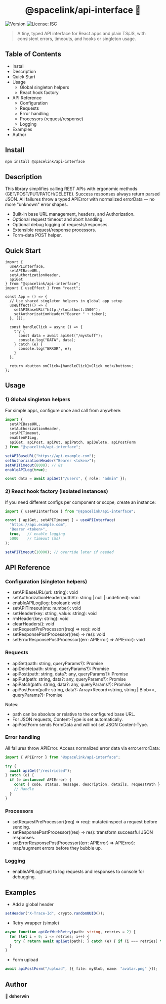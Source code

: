 <h1 align="center">@spacelink/api-interface 👋</h1>
<p>
  <img alt="Version" src="https://img.shields.io/badge/version-1.10.6-blue.svg?cacheSeconds=2592000" />
  <a href="#" target="_blank">
    <img alt="License: ISC" src="https://img.shields.io/badge/License-ISC-yellow.svg" />
  </a>
</p>

> A tiny, typed API interface for React apps and plain TS/JS, with consistent errors, timeouts, and hooks or singleton usage.

## Table of Contents
- Install
- Description
- Quick Start
- Usage
  - Global singleton helpers
  - React hook factory
- API Reference
  - Configuration
  - Requests
  - Error handling
  - Processors (request/response)
  - Logging
- Examples
- Author

## Install

```sh
npm install @spacelink/api-interface
```

## Description
This library simplifies calling REST APIs with ergonomic methods (GET/POST/PUT/PATCH/DELETE). Success responses always return parsed JSON. All failures throw a typed APIError with normalized errorData — no more "unknown" error shapes.

- Built-in base URL management, headers, and Authorization.
- Optional request timeout and abort handling.
- Optional debug logging of requests/responses.
- Extensible request/response processors.
- Form-data POST helper.

## Quick Start

```tsx
import {
  useAPIInterface,
  setAPIBaseURL,
  setAuthorizationHeader,
  apiGet
} from "@spacelink/api-interface";
import { useEffect } from "react";

const App = () => {
  // Use shared singleton helpers in global app setup
  useEffect(() => {
    setAPIBaseURL("http://localhost:3500");
    setAuthorizationHeader("Bearer " + token);
  }, []);

  const handleClick = async () => {
    try {
      const data = await apiGet("/mystuff");
      console.log("DATA", data);
    } catch (e) {
      console.log("ERROR", e);
    }
  };

  return <button onClick={handleClick}>Click me!</button>;
};
```

## Usage
### 1) Global singleton helpers
For simple apps, configure once and call from anywhere:

```ts
import {
  setAPIBaseURL,
  setAuthorizationHeader,
  setAPITimeout,
  enableAPILog,
  apiGet, apiPost, apiPut, apiPatch, apiDelete, apiPostForm
} from "@spacelink/api-interface";

setAPIBaseURL("https://api.example.com");
setAuthorizationHeader("Bearer <token>");
setAPITimeout(8000); // 8s
enableAPILog(true);

const data = await apiGet("/users", { role: "admin" });
```

### 2) React hook factory (isolated instances)
If you need different configs per component or scope, create an instance:

```ts
import { useAPIInterface } from "@spacelink/api-interface";

const { apiGet, setAPITimeout } = useAPIInterface(
  "https://api.example.com",
  "Bearer <token>",
  true,   // enable logging
  5000    // timeout (ms)
);

setAPITimeout(10000); // override later if needed
```

## API Reference
### Configuration (singleton helpers)
- setAPIBaseURL(url: string): void
- setAuthorizationHeader(authStr: string | null | undefined): void
- enableAPILog(log: boolean): void
- setAPITimeout(ms: number): void
- setHeader(key: string, value: string): void
- rmHeader(key: string): void
- clearHeaders(): void
- setRequestPreProcessor((req) => req): void
- setResponsePostProcessor((res) => res): void
- setErrorResponsePostProcessor((err: APIError) => APIError): void

### Requests
- apiGet(path: string, queryParams?): Promise<any>
- apiDelete(path: string, queryParams?): Promise<any>
- apiPost(path: string, data?: any, queryParams?): Promise<any>
- apiPut(path: string, data?: any, queryParams?): Promise<any>
- apiPatch(path: string, data?: any, queryParams?): Promise<any>
- apiPostForm(path: string, data?: Array<Record<string, string | Blob>>, queryParams?): Promise<any>

Notes:
- path can be absolute or relative to the configured base URL.
- For JSON requests, Content-Type is set automatically.
- apiPostForm sends FormData and will not set JSON Content-Type.

### Error handling
All failures throw APIError. Access normalized error data via error.errorData:

```ts
import { APIError } from "@spacelink/api-interface";

try {
  await apiGet("/restricted");
} catch (e) {
  if (e instanceof APIError) {
    const { code, status, message, description, details, requestPath } = e.errorData;
    // Handle
  }
}
```

### Processors
- setRequestPreProcessor((req) => req): mutate/inspect a request before sending.
- setResponsePostProcessor((res) => res): transform successful JSON responses.
- setErrorResponsePostProcessor((err: APIError) => APIError): map/augment errors before they bubble up.

### Logging
- enableAPILog(true) to log requests and responses to console for debugging.

## Examples
- Add a global header
```ts
setHeader("X-Trace-Id", crypto.randomUUID());
```

- Retry wrapper (simple)
```ts
async function apiGetWithRetry(path: string, retries = 2) {
  for (let i = 0; i <= retries; i++) {
    try { return await apiGet(path); } catch (e) { if (i === retries) throw e; }
  }
}
```

- Form upload
```ts
await apiPostForm("/upload", [{ file: myBlob, name: "avatar.png" }]);
```

## Author
👤 **dsherwin**


